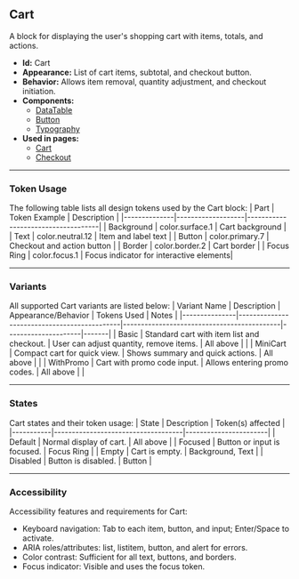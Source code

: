 ## Cart
A block for displaying the user's shopping cart with items, totals, and actions.
- **Id:** Cart
- **Appearance:** List of cart items, subtotal, and checkout button.
- **Behavior:** Allows item removal, quantity adjustment, and checkout initiation.
- **Components:**
  - [DataTable](../components/DataTable.md)
  - [Button](../components/Button.md)
  - [Typography](../components/Typography.md)
- **Used in pages:**
  - [Cart](../pages/Cart.md)
  - [Checkout](../pages/Checkout.md)

---

### Token Usage
The following table lists all design tokens used by the Cart block:
| Part         | Token Example      | Description                        |
|--------------|-------------------|------------------------------------|
| Background   | color.surface.1   | Cart background                    |
| Text         | color.neutral.12  | Item and label text                |
| Button       | color.primary.7   | Checkout and action button         |
| Border       | color.border.2    | Cart border                        |
| Focus Ring   | color.focus.1     | Focus indicator for interactive elements|

---

### Variants
All supported Cart variants are listed below:
| Variant Name   | Description                                 | Appearance/Behavior                        | Tokens Used         | Notes |
|---------------|---------------------------------------------|--------------------------------------------|---------------------|-------|
| Basic         | Standard cart with item list and checkout.   | User can adjust quantity, remove items.    | All above           |       |
| MiniCart      | Compact cart for quick view.                 | Shows summary and quick actions.           | All above           |       |
| WithPromo     | Cart with promo code input.                  | Allows entering promo codes.               | All above           |       |

---

### States
Cart states and their token usage:
| State     | Description                        | Token(s) affected      |
|-----------|------------------------------------|-----------------------|
| Default   | Normal display of cart.            | All above             |
| Focused   | Button or input is focused.        | Focus Ring            |
| Empty     | Cart is empty.                     | Background, Text      |
| Disabled  | Button is disabled.                | Button                |

---

### Accessibility
Accessibility features and requirements for Cart:
- Keyboard navigation: Tab to each item, button, and input; Enter/Space to activate.
- ARIA roles/attributes: list, listitem, button, and alert for errors.
- Color contrast: Sufficient for all text, buttons, and borders.
- Focus indicator: Visible and uses the focus token.
